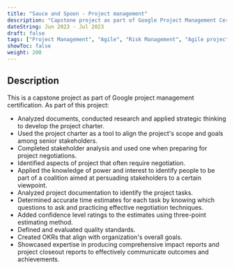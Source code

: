 ```yaml
---
title: "Sauce and Spoon - Project management"
description: "Capstone project as part of Google Project Management Certification"
dateString: Jun 2023 - Jul 2023
draft: false
tags: ["Project Management", "Agile", "Risk Management", "Agile project management"]
showToc: false
weight: 200
--- 
```


## Description
This is a capstone project as part of Google project management certification. As part of this project:
- Analyzed documents, conducted research and applied strategic thinking to develop the project charter.
- Used the project charter as a tool to align the project's scope and goals among senior stakeholders.
- Completed stakeholder analysis and used one when preparing for project negotiations.
- Identified aspects of project that often require negotiation.
- Applied the knowledge of power and interest to identify people to be part of a coalition aimed at persuading stakeholders to a certain viewpoint. 
- Analyzed project documentation to identify the project tasks.
- Determined accurate time estimates for each task by knowing which questions to ask and practicing effective negotiation techniques.
- Added confidence level ratings to the estimates using three-point estimating method.
- Defined and evaluated quality standards.
- Created OKRs that align with organization's overall goals.
- Showcased expertise in producing comprehensive impact reports and project closeout reports to effectively communicate outcomes and achievements.